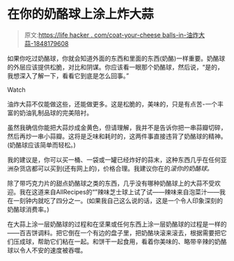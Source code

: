 # 在你的奶酪球上涂上炸大蒜

> 原文:[https://life hacker . com/coat-your-cheese balls-in-油炸大蒜-1848179608](https://lifehacker.com/coat-your-cheeseballs-in-fried-garlic-1848179608)

如果你吃过奶酪球，你就会知道外面的东西和里面的东西(奶酪)一样重要。奶酪球的外层应该提供松脆，对比和阴谋。你应该看一眼那个奶酪球，然后说，“是的，我想深入了解一下，看看它到底是怎么回事。”

Watch

油炸大蒜不仅能做这些，还能做更多。这是松脆的，美味的，只是有点苦-一个丰富的奶油乳制品球的完美陪衬。

虽然我确信你能把大蒜炒成金黄色，但请理解，我并不是告诉你把一串蒜瓣切碎，然后再炒一串小蒜瓣。这将是乏味和耗时的，这两件事直接违背了奶酪球的精神。(奶酪球应该简单而轻松。)

我的建议是，你可以买一桶、一袋或一罐已经炸好的蒜末，这种东西几乎在任何亚洲杂货店都可以买到(还有网上的)，价格合理。我建议你在的*滚你的奶酪球。*

除了带巧克力片的甜点奶酪球之类的东西，几乎没有哪种奶酪球上的大蒜不受欢迎。我在这道来自AllRecipes的“”辣味芝士球上试了试——辣味来自泡菜汁——我在一刻钟内就吃了四分之一。(如果我自己这么说的话，这是一个令人印象深刻的奶酪球消费率。)

在大蒜上涂一层奶酪球的过程和在坚果或任何东西上涂一层奶酪球的过程是一样的——百吉饼调料。把它倒在一个有边的盘子里，把奶酪块滚来滚去，根据需要把它们压成球，帮助它们粘在一起。和饼干一起食用，看着你美味的、略带辛辣的奶酪球以令人不安的速度被吞噬。